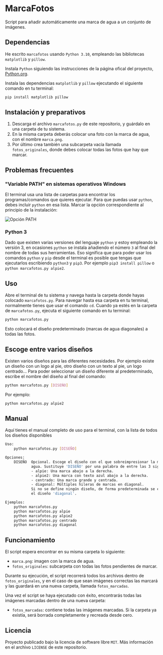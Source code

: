# MarcaFotos

Script para añadir automáticamente una marca de agua a un conjunto de imágenes.

## Dependencias

He escrito `marcafotos` usando `Python 3.10`, empleando las bibliotecas `matplotlib` y `pillow`.

Instala `Python` siguiendo las instrucciones de la página ofical del proyecto, [Python.org](https://www.python.org).

Instala las dependencias `matplotlib` y `pillow` ejecutando el siguiente comando en tu terminal:

```sh
pip install matplotlib pillow
```

## Instalación y preparativos

1) Descarga el archivo `marcafotos.py` de este repositorio, y guárdalo en una carpeta de tu sistema.
2) En la misma carpeta deberás colocar una foto con la marca de agua, con el nombre `marca.png`.
3) Por último crea también una subcarpeta vacía llamada `fotos_originales`, donde debes colocar todas las fotos que hay que marcar.

## Problemas frecuentes

### "Variable PATH" en sistemas operativos Windows

El terminal usa una lista de carpetas para encontrar los programas/comandos que quieres ejecutar. Para que puedas usar `python`, debes incluir `python` en esa lista. Marcar la opción correspondiente al principio de la instalación:

![Opción PATH](https://docs.blender.org/manual/es/2.79/_images/about_contribute_install_windows_installer.png)

### Python 3
Dado que existen varias versiones del lenguaje `python` y estoy empleando la versión 3, en ocasiones `python` se instala añadiendo el número `3` al final del nombre de todas sus herramientas. Eso significa que para poder usar los comandos `python` y `pip` desde el terminal es posible que tengas que ejecutarlos escribiendo `python3` y `pip3`. Por ejemplo `pip3 install pillow` o `python marcafotos.py alpie2`.

## Uso

Abre el terminal de tu sistema y navega hasta la carpeta donde hayas colocado `marcafotos.py`. Para navegar hasta esa carpeta en tu
terminal, normalmente tienes que usar el comando `cd`.
Cuando ya estés en la carpeta de `marcafotos.py`, ejecuta el siguiente comando en tu terminal:

```sh
python marcafotos.py
```

Esto colocará el diseño predeterminado (marcas de agua diagonales) a todas las fotos.

## Escoge entre varios diseños

Existen varios diseños para las diferentes necesidades. Por ejemplo existe un diseño con un logo al pie, otro diseño con un texto
al pie, un logo centrado... Para poder seleccionar un diseño diferente al predeterminado, escribe el nombre del diseño al final
del comando:
```sh
python marcafotos.py [DISEÑO]
```

Por ejemplo:
```sh
python marcafotos.py alpie2
```

## Manual

Aquí tienes el manual completo de uso para el terminal, con la lista de todos los diseños disponibles

```sh
Uso:
    python marcafotos.py [DISEÑO]

Opciones:
    DISEÑO  Opcional. Escoge el diseño con el que sobreimpresionar la marca de
            agua. Sustituye 'DISEÑO' por una palabra de entre las 3 siguientes:
            - alpie: Una marca abajo a la derecha.
            - alpie2: Una marca con texto azul abajo a la derecha.
            - centrado: Una marca grande y centrada.
            - diagonal: Múltiples hileras de marcas en diagonal.
            Si no se define ningún diseño, de forma predeterminada se escogerá
            el diseño 'diagonal'.

Ejemplos:
    python marcafotos.py
    python marcafotos.py alpie
    python marcafotos.py alpie2
    python marcafotos.py centrado
    python marcafotos.py diagonal
```

## Funcionamiento

El script espera encontrar en su misma carpeta lo siguiente:

- `marca.png`: imagen con la marca de agua.
- `fotos_originales`: subcarpeta con todas las fotos pendientes de marcar.

Durante su ejecución, el script recorrerá todos los archivos dentro de `fotos_originales`, y en el caso de que sean imágenes correctas las marcará y las guardará en una nueva carpeta, llamada `fotos_marcadas`.

Una vez el script se haya ejecutado con éxito, encontrarás todas las imágenes marcadas dentro de una nueva carpeta:

- `fotos_marcadas`: contiene todas las imágenes marcadas. Si la carpeta ya existía, será borrada completamente y recreada desde cero.

## Licencia

Proyecto publicado bajo la licencia de software libre `MIT`. Más información en el archivo `LICENSE` de este repositorio.
